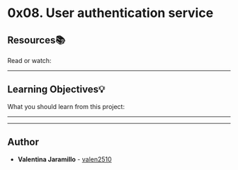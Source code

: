 # 0x08. User authentication service

## Resources:books:
Read or watch:

---
## Learning Objectives:bulb:
What you should learn from this project:

---
---

## Author
-   **Valentina Jaramillo** - [valen2510](https://github.com/valen2510)
